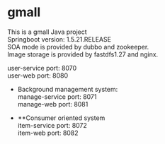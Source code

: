 # gmall
This is a gmall Java project  
Springboot version: 1.5.21.RELEASE  
SOA mode is provided by dubbo and zookeeper.  
Image storage is provided by fastdfs1.27 and nginx.  
  
user-service port: 8070  
user-web port: 8080   

- Background management system:   
manage-service port: 8071  
manage-web port: 8081  
 
- **Consumer oriented system  
item-service  port: 8072  
item-web  port: 8082


